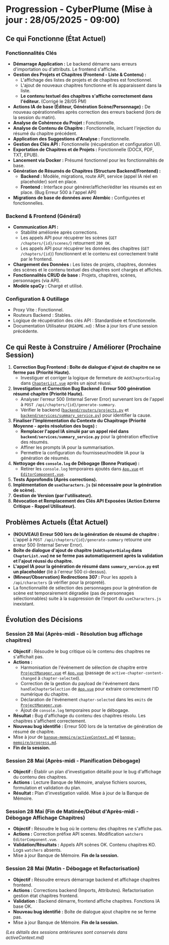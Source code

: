 # Progression - CyberPlume (Mise à jour : 28/05/2025 - 09:00)

## Ce qui Fonctionne (État Actuel)

### Fonctionnalités Clés
*   **Démarrage Application :** Le backend démarre sans erreurs d'importation ou d'attributs. Le frontend s'affiche.
*   **Gestion des Projets et Chapitres (Frontend - Liste & Contenu) :**
    *   L'affichage des listes de projets et de chapitres est fonctionnel.
    *   L'ajout de nouveaux chapitres fonctionne et ils apparaissent dans la liste.
    *   **Le contenu textuel des chapitres s'affiche correctement dans l'éditeur.** (Corrigé le 28/05 PM)
*   **Actions IA de base (Éditeur, Génération Scène/Personnage) :** De nouveau opérationnelles après correction des erreurs backend (lors de la session du matin).
*   **Analyse de Cohérence du Projet :** Fonctionnelle.
*   **Analyse de Contenu de Chapitre :** Fonctionnelle, incluant l'injection du résumé du chapitre précédent.
*   **Application des Suggestions d'Analyse :** Fonctionnelle.
*   **Gestion des Clés API :** Fonctionnelle (récupération et configuration UI).
*   **Exportation de Chapitres et de Projets :** Fonctionnelle (DOCX, PDF, TXT, EPUB).
*   **Lancement via Docker :** Présumé fonctionnel pour les fonctionnalités de base.
*   **Génération de Résumés de Chapitres (Structure Backend/Frontend) :**
    *   **Backend :** Modèle, migrations, route API, service (appel IA réel en placeholder) sont en place.
    *   **Frontend :** Interface pour générer/afficher/éditer les résumés est en place. (Bug Erreur 500 à l'appel API)
*   **Migrations de base de données avec Alembic :** Configurées et fonctionnelles.

### Backend & Frontend (Général)
*   **Communication API :**
    *   Stabilité améliorée après corrections.
    *   Les appels API pour récupérer les scènes (`GET /chapters/{id}/scenes/`) retournent `200 OK`.
    *   Les appels API pour récupérer les données des chapitres (`GET /chapters/{id}`) fonctionnent et le contenu est correctement traité par le frontend.
*   **Chargement des Données :** Les listes de projets, chapitres, données des scènes et le contenu textuel des chapitres sont chargés et affichés.
*   **Fonctionnalités CRUD de base :** Projets, chapitres, scènes, personnages (via API).
*   **Modèle spaCy :** Chargé et utilisé.

### Configuration & Outillage
*   Proxy Vite : Fonctionnel.
*   Routeurs Backend : Stables.
*   Logique de récupération des clés API : Standardisée et fonctionnelle.
*   Documentation Utilisateur (`README.md`) : Mise à jour lors d'une session précédente.

## Ce qui Reste à Construire / Améliorer (Prochaine Session)

1.  **Correction Bug Frontend : Boîte de dialogue d'ajout de chapitre ne se ferme pas (Priorité Haute).**
    *   Investiguer et corriger la logique de fermeture de `AddChapterDialog` dans [`ChapterList.vue`](frontend/src/components/ChapterList.vue) après un ajout réussi.
2.  **Investigation et Correction Bug Backend : Erreur 500 génération résumé chapitre (Priorité Haute).**
    *   Analyser l'erreur 500 (Internal Server Error) survenant lors de l'appel à `POST /api/chapters/{id}/generate-summary`.
    *   Vérifier le backend ([`backend/routers/projects.py`](backend/routers/projects.py) et [`backend/services/summary_service.py`](backend/services/summary_service.py)) pour identifier la cause.
3.  **Finaliser l'Implémentation du Contexte du Chapitrage (Priorité Moyenne - après résolution des bugs) :**
    *   **Remplacer l'appel IA simulé par un appel réel dans `backend/services/summary_service.py`** pour la génération effective des résumés.
    *   Affiner les prompts IA pour la summarisation.
    *   Permettre la configuration du fournisseur/modèle IA pour la génération de résumés.
4.  **Nettoyage des `console.log` de Débogage (Bonne Pratique) :**
    *   Retirer les `console.log` temporaires ajoutés dans [`App.vue`](frontend/src/App.vue) et [`EditorComponent.vue`](frontend/src/components/EditorComponent.vue).
5.  **Tests Approfondis (Après corrections).**
6.  **Implémentation de `useCharacters.js` (si nécessaire pour la génération de scène).**
7.  **Gestion de Version (par l'utilisateur).**
8.  **Révocation et Remplacement des Clés API Exposées (Action Externe Critique - Rappel Utilisateur).**

## Problèmes Actuels (État Actuel)

*   **(NOUVEAU) Erreur 500 lors de la génération de résumé de chapitre :** L'appel à `POST /api/chapters/{id}/generate-summary` retourne une erreur 500 (Internal Server Error).
*   **Boîte de dialogue d'ajout de chapitre (`AddChapterDialog` dans `ChapterList.vue`) ne se ferme pas automatiquement après la validation et l'ajout réussi du chapitre.**
*   **L'appel IA pour la génération de résumé dans `summary_service.py` est un placeholder** (lié à l'erreur 500 ci-dessus).
*   **(Mineur/Observation) Redirections 307 :** Pour les appels à `/api/characters` (à vérifier pour la propreté).
*   La fonctionnalité de sélection des personnages pour la génération de scène est temporairement dégradée (pas de personnages sélectionnables) suite à la suppression de l'import du `useCharacters.js` inexistant.

## Évolution des Décisions

### Session 28 Mai (Après-midi - Résolution bug affichage chapitres)
*   **Objectif :** Résoudre le bug critique où le contenu des chapitres ne s'affichait pas.
*   **Actions :**
    *   Harmonisation de l'événement de sélection de chapitre entre [`ProjectManager.vue`](frontend/src/components/ProjectManager.vue) et [`App.vue`](frontend/src/App.vue) (passage de `active-chapter-content-changed` à `chapter-selected`).
    *   Correction de la gestion du payload de l'événement dans `handleChapterSelection` de [`App.vue`](frontend/src/App.vue) pour extraire correctement l'ID numérique du chapitre.
    *   Déclaration de l'événement `chapter-selected` dans les `emits` de [`ProjectManager.vue`](frontend/src/components/ProjectManager.vue).
    *   Ajout de `console.log` temporaires pour le débogage.
*   **Résultat :** Bug d'affichage du contenu des chapitres résolu. Les chapitres s'affichent correctement.
*   **Nouveau bug identifié :** Erreur 500 lors de la tentative de génération de résumé de chapitre.
*   Mise à jour de [`banque-memoire/activeContext.md`](banque-memoire/activeContext.md) et [`banque-memoire/progress.md`](banque-memoire/progress.md).
*   **Fin de la session.**

### Session 28 Mai (Après-midi - Planification Débogage)
*   **Objectif :** Établir un plan d'investigation détaillé pour le bug d'affichage du contenu des chapitres.
*   **Actions :** Lecture Banque de Mémoire, analyse fichiers sources, formulation et validation du plan.
*   **Résultat :** Plan d'investigation validé. Mise à jour de la Banque de Mémoire.

### Session 28 Mai (Fin de Matinée/Début d'Après-midi - Débogage Affichage Chapitres)
*   **Objectif :** Résoudre le bug où le contenu des chapitres ne s'affiche pas.
*   **Actions :** Correction préfixe API scenes. Modification `watchers` `EditorComponent.vue`.
*   **Validation/Résultats :** Appels API scènes OK. Contenu chapitres KO. Logs `watchers` absents.
*   Mise à jour Banque de Mémoire. **Fin de la session.**

### Session 28 Mai (Matin - Débogage et Refactorisation)
*   **Objectif :** Résoudre erreurs démarrage backend et affichage chapitres frontend.
*   **Actions :** Corrections backend (Imports, Attributes). Refactorisation gestion état chapitres frontend.
*   **Validation :** Backend démarre, frontend affiche chapitres. Fonctions IA base OK.
*   **Nouveau bug identifié :** Boîte de dialogue ajout chapitre ne se ferme pas.
*   Mise à jour Banque de Mémoire. **Fin de la session.**

*(Les détails des sessions antérieures sont conservés dans activeContext.md)*